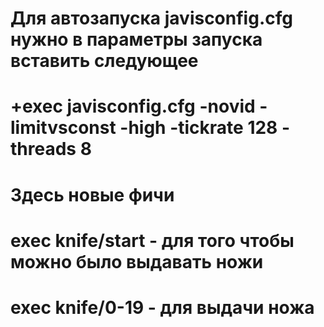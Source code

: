 # Для автозапуска javisconfig.cfg нужно в параметры запуска вставить следующее
# +exec javisconfig.cfg -novid -limitvsconst -high -tickrate 128 -threads 8 
# Здесь новые фичи
# exec knife/start - для того чтобы можно было выдавать ножи
# exec knife/0-19 - для выдачи ножа
